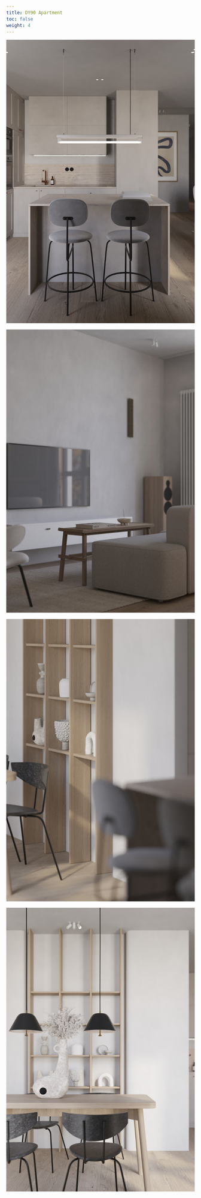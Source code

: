 ```yaml
---
title: DY90 Apartment
toc: false
weight: 4
---
```

![1](dy1.jpg)

![2](dy2.jpg)

![3](dy3.jpg)

![4](dy4.jpg)